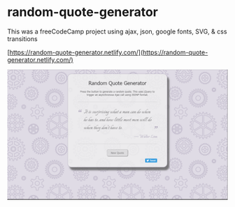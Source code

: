 # random-quote-generator

This was a freeCodeCamp project using ajax, json, google fonts, SVG, &amp; css transitions

[https://random-quote-generator.netlify.com/](https://random-quote-generator.netlify.com/)

![Random Quote Generator img](images/netlify-random-quote-generator.png)